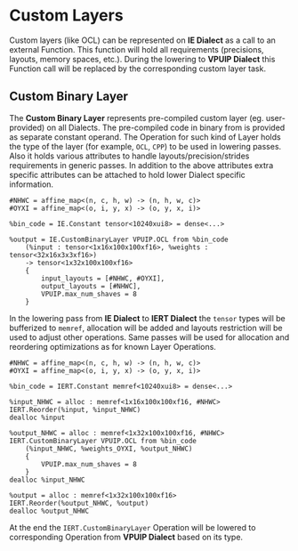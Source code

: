 # Custom Layers

Custom layers (like OCL) can be represented on **IE Dialect** as a call to an external Function.
This function will hold all requirements (precisions, layouts, memory spaces, etc.).
During the lowering to **VPUIP Dialect** this Function call will be replaced by the corresponding custom layer task.

## Custom Binary Layer

The **Custom Binary Layer** represents pre-compiled custom layer (eg. user-provided) on all Dialects.
The pre-compiled code in binary from is provided as separate constant operand.
The Operation for such kind of Layer holds the type of the layer (for example, `OCL`, `CPP`) to be used in lowering passes.
Also it holds various attributes to handle layouts/precision/strides requirements in generic passes.
In addition to the above attributes extra specific attributes can be attached to hold lower Dialect specific information.

```MLIR
#NHWC = affine_map<(n, c, h, w) -> (n, h, w, c)>
#OYXI = affine_map<(o, i, y, x) -> (o, y, x, i)>

%bin_code = IE.Constant tensor<10240xui8> = dense<...>

%output = IE.CustomBinaryLayer VPUIP.OCL from %bin_code
    (%input : tensor<1x16x100x100xf16>, %weights : tensor<32x16x3x3xf16>)
    -> tensor<1x32x100x100xf16>
    {
        input_layouts = [#NHWC, #OYXI],
        output_layouts = [#NHWC],
        VPUIP.max_num_shaves = 8
    }
```

In the lowering pass from **IE Dialect** to **IERT Dialect** the `tensor` types will be bufferized to `memref`,
allocation will be added and layouts restriction will be used to adjust other operations.
Same passes will be used for allocation and reordering optimizations as for known Layer Operations.

```MLIR
#NHWC = affine_map<(n, c, h, w) -> (n, h, w, c)>
#OYXI = affine_map<(o, i, y, x) -> (o, y, x, i)>

%bin_code = IERT.Constant memref<10240xui8> = dense<...>

%input_NHWC = alloc : memref<1x16x100x100xf16, #NHWC>
IERT.Reorder(%input, %input_NHWC)
dealloc %input

%output_NHWC = alloc : memref<1x32x100x100xf16, #NHWC>
IERT.CustomBinaryLayer VPUIP.OCL from %bin_code
    (%input_NHWC, %weights_OYXI, %output_NHWC)
    {
        VPUIP.max_num_shaves = 8
    }
dealloc %input_NHWC

%output = alloc : memref<1x32x100x100xf16>
IERT.Reorder(%output_NHWC, %output)
dealloc %output_NHWC
```

At the end the `IERT.CustomBinaryLayer` Operation will be lowered to corresponding Operation from **VPUIP Dialect** based on its type.
